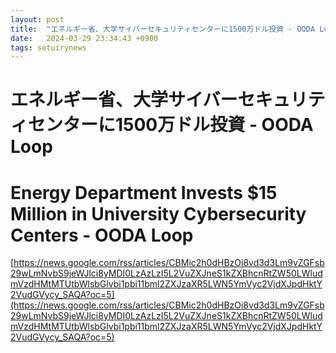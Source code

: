 ```yaml
---
layout: post
title:  "エネルギー省、大学サイバーセキュリティセンターに1500万ドル投資 - OODA Loop"
date:   2024-03-29 23:34:43 +0900
tags: setuirynews 
---
```


# エネルギー省、大学サイバーセキュリティセンターに1500万ドル投資 - OODA Loop



# Energy Department Invests $15 Million in University Cybersecurity Centers - OODA Loop

[https://news.google.com/rss/articles/CBMic2h0dHBzOi8vd3d3Lm9vZGFsb29wLmNvbS9jeWJlci8yMDI0LzAzLzI5L2VuZXJneS1kZXBhcnRtZW50LWludmVzdHMtMTUtbWlsbGlvbi1pbi11bml2ZXJzaXR5LWN5YmVyc2VjdXJpdHktY2VudGVycy_SAQA?oc=5](https://news.google.com/rss/articles/CBMic2h0dHBzOi8vd3d3Lm9vZGFsb29wLmNvbS9jeWJlci8yMDI0LzAzLzI5L2VuZXJneS1kZXBhcnRtZW50LWludmVzdHMtMTUtbWlsbGlvbi1pbi11bml2ZXJzaXR5LWN5YmVyc2VjdXJpdHktY2VudGVycy_SAQA?oc=5)

